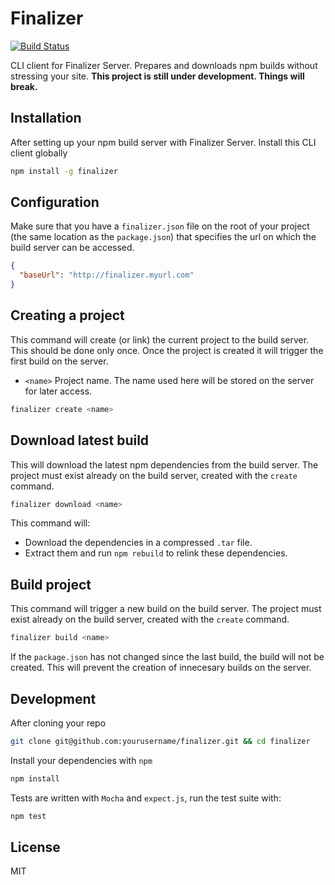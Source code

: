 # Finalizer
[![Build Status](https://travis-ci.org/Nobox/finalizer.svg?branch=master)](https://travis-ci.org/Nobox/finalizer)

CLI client for Finalizer Server. Prepares and downloads npm builds without stressing your site. **This project is still under development. Things will break.**

## Installation
After setting up your npm build server with Finalizer Server. Install this CLI client globally
```bash
npm install -g finalizer
```

## Configuration
Make sure that you have a `finalizer.json` file on the root of your project (the same location as the `package.json`) that specifies the url on which the build server can be accessed.
```json
{
  "baseUrl": "http://finalizer.myurl.com"
}
```

## Creating a project
This command will create (or link) the current project to the build server. This should be done only once. Once the project is created it will trigger the first build on the server.
- `<name>` Project name. The name used here will be stored on the server for later access.

```bash
finalizer create <name>
```

## Download latest build
This will download the latest npm dependencies from the build server. The project must exist already on the build server, created with the `create` command.
```bash
finalizer download <name>
```

This command will:
- Download the dependencies in a compressed `.tar` file.
- Extract them and run `npm rebuild` to relink these dependencies.

## Build project
This command will trigger a new build on the build server. The project must exist already on the build server, created with the `create` command.
```bash
finalizer build <name>
```
If the `package.json` has not changed since the last build, the build will not be created. This will prevent the creation of innecesary builds on the server.

## Development
After cloning your repo
```bash
git clone git@github.com:yourusername/finalizer.git && cd finalizer
```

Install your dependencies with `npm`
```bash
npm install
```

Tests are written with `Mocha` and `expect.js`, run the test suite with:
```bash
npm test
```

## License
MIT
